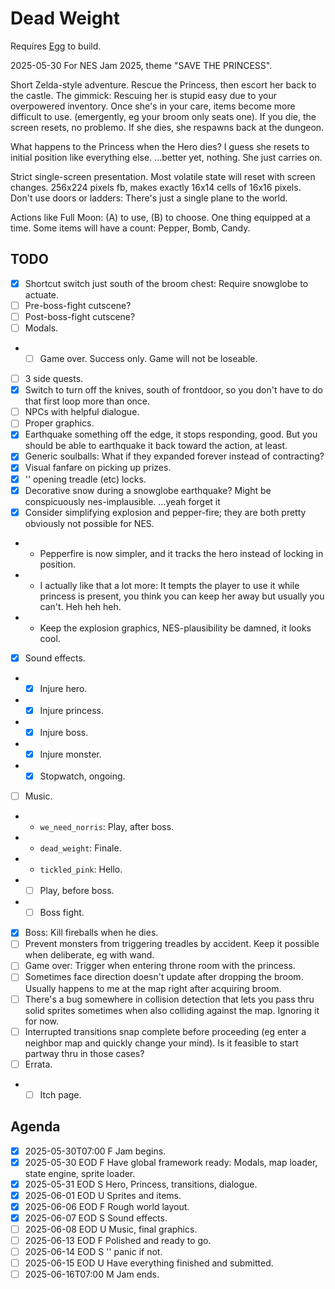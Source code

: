 # Dead Weight

Requires [Egg](https://github.com/aksommerville/egg) to build.

2025-05-30 For NES Jam 2025, theme "SAVE THE PRINCESS".

Short Zelda-style adventure. Rescue the Princess, then escort her back to the castle.
The gimmick: Rescuing her is stupid easy due to your overpowered inventory.
Once she's in your care, items become more difficult to use. (emergently, eg your broom only seats one).
If you die, the screen resets, no problemo.
If she dies, she respawns back at the dungeon.

What happens to the Princess when the Hero dies?
I guess she resets to initial position like everything else. ...better yet, nothing. She just carries on.

Strict single-screen presentation. Most volatile state will reset with screen changes.
256x224 pixels fb, makes exactly 16x14 cells of 16x16 pixels.
Don't use doors or ladders: There's just a single plane to the world.

Actions like Full Moon: (A) to use, (B) to choose.
One thing equipped at a time.
Some items will have a count: Pepper, Bomb, Candy.

## TODO

- [x] Shortcut switch just south of the broom chest: Require snowglobe to actuate.
- [ ] Pre-boss-fight cutscene?
- [ ] Post-boss-fight cutscene?
- [ ] Modals.
- - [ ] Game over. Success only. Game will not be loseable.
- [ ] 3 side quests.
- [x] Switch to turn off the knives, south of frontdoor, so you don't have to do that first loop more than once.
- [ ] NPCs with helpful dialogue.
- [ ] Proper graphics.
- [x] Earthquake something off the edge, it stops responding, good. But you should be able to earthquake it back toward the action, at least.
- [x] Generic soulballs: What if they expanded forever instead of contracting?
- [x] Visual fanfare on picking up prizes.
- [x] '' opening treadle (etc) locks.
- [x] Decorative snow during a snowglobe earthquake? Might be conspicuously nes-implausible. ...yeah forget it
- [x] Consider simplifying explosion and pepper-fire; they are both pretty obviously not possible for NES.
- - Pepperfire is now simpler, and it tracks the hero instead of locking in position.
- - I actually like that a lot more: It tempts the player to use it while princess is present, you think you can keep her away but usually you can't. Heh heh heh.
- - Keep the explosion graphics, NES-plausibility be damned, it looks cool.
- [x] Sound effects.
- - [x] Injure hero.
- - [x] Injure princess.
- - [x] Injure boss.
- - [x] Injure monster.
- - [x] Stopwatch, ongoing.
- [ ] Music.
- - `we_need_norris`: Play, after boss.
- - `dead_weight`: Finale.
- - `tickled_pink`: Hello.
- - [ ] Play, before boss.
- - [ ] Boss fight.
- [x] Boss: Kill fireballs when he dies.
- [ ] Prevent monsters from triggering treadles by accident. Keep it possible when deliberate, eg with wand.
- [ ] Game over: Trigger when entering throne room with the princess.
- [ ] Sometimes face direction doesn't update after dropping the broom. Usually happens to me at the map right after acquiring broom.
- [ ] There's a bug somewhere in collision detection that lets you pass thru solid sprites sometimes when also colliding against the map. Ignoring it for now.
- [ ] Interrupted transitions snap complete before proceeding (eg enter a neighbor map and quickly change your mind). Is it feasible to start partway thru in those cases?
- [ ] Errata.
- - [ ] Itch page.

## Agenda

- [x] 2025-05-30T07:00 F Jam begins.
- [x] 2025-05-30 EOD   F Have global framework ready: Modals, map loader, state engine, sprite loader.
- [x] 2025-05-31 EOD   S Hero, Princess, transitions, dialogue.
- [x] 2025-06-01 EOD   U Sprites and items.
- [x] 2025-06-06 EOD   F Rough world layout.
- [x] 2025-06-07 EOD   S Sound effects.
- [ ] 2025-06-08 EOD   U Music, final graphics.
- [ ] 2025-06-13 EOD   F Polished and ready to go.
- [ ] 2025-06-14 EOD   S '' panic if not.
- [ ] 2025-06-15 EOD   U Have everything finished and submitted.
- [ ] 2025-06-16T07:00 M Jam ends.

